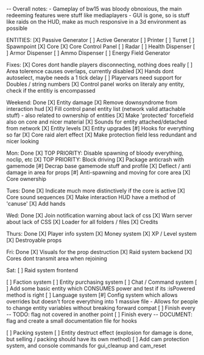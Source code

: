 -- Overall notes:
	- Gameplay of bw15 was bloody obnoxious, the main redeeming features were stuff like mediaplayers
	- GUI is gone, so is stuff like raids on the HUD, make as much responsive in a 3d environment as possible

ENTITIES:
	[X] Passive Generator
	[ ] Active Generator
	[ ] Printer
	[ ] Turret
	[ ] Spawnpoint
	[X] Core
	[X] Core Control Panel
	[ ] Radar
	[ ] Health Dispenser
	[ ] Armor Dispenser
	[ ] Ammo Dispenser
	[ ] Energy Field Generator


Fixes:
	[X] Cores dont handle players disconnecting, nothing does really
	[ ] Area tolerence causes overlaps, currently disabled
	[X] Hands dont autoselect, maybe needs a 1 tick delay
	[ ] Playervars need support for Doubles / string numbers
	[X] Control panel works on literaly any entity, check if the entitiy is encompassed


Weekend: Done
	[X] Entity damage
	[X] Remove downsyndrome from interaction hud
	[X] Fill control panel entity list (network valid attachable stuff)
		- also related to ownership of entities
	[X] Make 'protected' forcefield also on core and nicer material
	[X] Sounds for entity attached/detached from network
	[X] Entity levels
	[X] Entity upgrades
	[#] Hooks for everything so far
	[X] Core raid alert effect
	[X] Make protection field less redundant and nicer looking

Mon: Done
	[X] TOP PRIORITY: Disable spawning of bloody everything, noclip, etc
	[X] TOP PRIORITY: Block driving
	[X] Package anticrash with gamemode
	[#] Decrap base gamemode stuff and profile
	[X] Deflect / anti damage in area for props
	[#] Anti-spawning and moving for core area
	[X] Core ownership

Tues: Done
	[X] Indicate much more distinctively if the core is active
	[X] Core sound sequences
	[X] Make interaction HUD have a method of 'canuse'
	[X] Add hands

Wed: Done
	[X] Join notification warning about lack of css
	[X] Warn server about lack of CSS
	[X] Loader for all folders / files
	[X] Credits

Thurs: Done
	[X] Player info system
	[X] Money system
	[X] XP / Level system
	[X] Destroyable props

Fri: Done
	[X] Visuals for the prop destruction
	[X] Raid system backend
	[X] Cores dont transmit area when rejoining

Sat:
	[ ] Raid system frontend

[ ] Faction system
[ ] Entity purchasing system
[ ] Chat / Command system
[ ] Add some basic entity which CONSUMES power and test if its :isPowered method is right
[ ] Language system
[#] Config system which allows overrides but doesn't force everything into 1 massive file
	- Allows for people to change entity variables without breaking forward compat
[ ] Finish every -- TODO: flag not covered in another point
[ ] Finish every -- DOCUMENT: flag and create a small documentation file for hooks

[ ] Packing system
[ ] Entity destruct effect (explosion for damage is done, but selling / packing should have its own method)
[ ] Add cam protection system, and console commands for gui\_cleanup and cam\_reset
